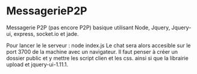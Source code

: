 MessagerieP2P
=============

Messagerie P2P (pas encore P2P) basique utilisant Node, Jquery, Jquery-ui, express, socket.io et jade.

Pour lancer le le serveur : node index.js
Le chat sera alors accesible sur le port 3700 de la machine avec un navigateur.
Il faut penser à créer un dossier public et y mettre les script clien et les css. ainsi si que la librairie upload et jquery-ui-1.11.1.
